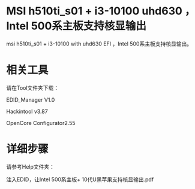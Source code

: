 # MSI h510ti_s01 + i3-10100 uhd630 ，Intel 500系主板支持核显输出

msi h510ti_s01 + i3-10100 with uhd630 EFI ，Intel 500系主板支持核显输出。

# 相关工具

请在Tool文件夹下载：

EDID_Manager V1.0

Hackintool v3.87

OpenCore Configurator2.55

# 详细步骤

请参考Help文件夹：

注入EDID，让Intel 500系主板+ 10代U黑苹果支持核显输出.pdf
